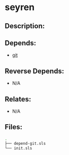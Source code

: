 # seyren

## Description:



## Depends:

  -  [git](/salt/git)

## Reverse Depends:

  -  N/A

## Relates:

  -  N/A

## Files:

```bash
.
├── depend-git.sls
└── init.sls
```
